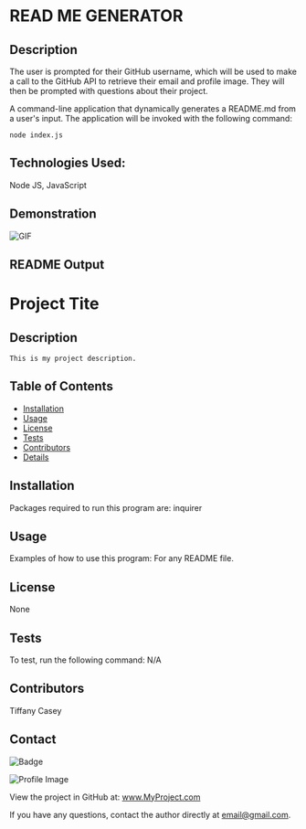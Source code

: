
# READ ME GENERATOR

## Description
The user is prompted for their GitHub username, which will be used to make a call to the GitHub API to retrieve their      email and profile image. They will then be prompted with questions about their project.

A command-line application that dynamically generates a README.md from a user's input. The application will be invoked with the following command:

```
node index.js
```
## Technologies Used: 
Node JS, JavaScript 

## Demonstration 

![GIF](https://user-images.githubusercontent.com/60197994/81350819-ce5b4600-9090-11ea-8f85-5ba4a1adb037.gif)

## README Output 

  # Project Tite
  
  ## Description
    This is my project description.

  ## Table of Contents
  - [Installation](#installation)
  - [Usage](#usage)
  - [License](#license)
  - [Tests](#tests)
  - [Contributors](#contributer)
  - [Details](#details)

  ## Installation
  Packages required to run this program are: inquirer
  
  ## Usage
  Examples of how to use this program: For any README file.

  ## License
  None

  ## Tests
  To test, run the following command: N/A

  ## Contributors
  Tiffany Casey

  ## Contact
  
![Badge](https://img.shields.io/badge/Github-TiffanyCasey-4cbbb9) 
  
![Profile Image](https://github.com/TiffanyCasey.png?size=50)
  
View the project in GitHub at: www.MyProject.com
  
If you have any questions, contact the author directly at email@gmail.com.
